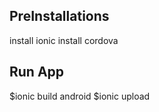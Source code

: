 PreInstallations
-----------------
install ionic
install cordova

Run App
-----------------
$ionic build android
$ionic upload
